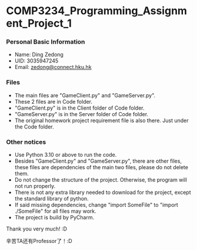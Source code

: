 # COMP3234_Programming_Assignment_Project_1

### Personal Basic Information
- Name: Ding Zedong
- UID: 3035947245
- Email: zedong@connect.hku.hk

### Files
- The main files are "GameClient.py" and "GameServer.py".
- These 2 files are in Code folder.
- "GameClient.py" is in the Client folder of Code folder.
- "GameServer.py" is in the Server folder of Code folder.
- The original homework project requirement file is also there.
Just under the Code folder.

### Other notices
- Use Python 3.10 or above to run the code.
- Besides "GameClient.py" and "GameServer.py", there
are other files, these files are dependencies of the
main two files, please do not delete them.
- Do not change the structure of the project. Otherwise, the
program will not run properly.
- There is not any extra library needed to download for
the project, except the standard library of python.
- If said missing dependencies, change "import SomeFile" to
"import ./SomeFile" for all files may work.
- The project is build by PyCharm.



Thank you very much! :D

辛苦TA还有Professor了！:D